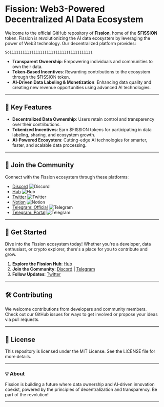 # Fission: Web3-Powered Decentralized AI Data Ecosystem

Welcome to the official GitHub repository of **Fission**, home of the **$FISSION** token. Fission is revolutionizing the AI data ecosystem by leveraging the power of Web3 technology. Our decentralized platform provides:

`So11111111111111111111111111111111111111`

- **Transparent Ownership**: Empowering individuals and communities to own their data.
- **Token-Based Incentives**: Rewarding contributions to the ecosystem through the $FISSION token.
- **AI-Driven Data Labeling & Monetization**: Enhancing data quality and creating new revenue opportunities using advanced AI technologies.

---

## 🌟 Key Features

- **Decentralized Data Ownership**: Users retain control and transparency over their contributions.
- **Tokenized Incentives**: Earn $FISSION tokens for participating in data labeling, sharing, and ecosystem growth.
- **AI-Powered Ecosystem**: Cutting-edge AI technologies for smarter, faster, and scalable data processing.

---

## 🔗 Join the Community

Connect with the Fission ecosystem through these platforms:

- [Discord](https://discord.com/invite/XFWtmDDf8s) ![Discord](https://img.shields.io/badge/Discord-%237289DA?style=for-the-badge&logo=discord&logoColor=white)
- [Hub](https://hub.xyz/fission) ![Hub](https://img.shields.io/badge/Hub-000?style=for-the-badge&logo=hackaday&logoColor=white)
- [Twitter](https://x.com/fission_web3) ![Twitter](https://img.shields.io/badge/Twitter-%231DA1F2?style=for-the-badge&logo=twitter&logoColor=white)
- [Notion](https://sprinkle-target-674.notion.site/Welcome-to-Fission-162ced5614678071b9b9e4a23c3c042e) ![Notion](https://img.shields.io/badge/Notion-%23000000?style=for-the-badge&logo=notion&logoColor=white)
- [Telegram: Official](https://t.me/fission_official) ![Telegram](https://img.shields.io/badge/Telegram-26A5E4?style=for-the-badge&logo=telegram&logoColor=white)
- [Telegram: Portal](https://t.me/fission_portal) ![Telegram](https://img.shields.io/badge/Telegram-26A5E4?style=for-the-badge&logo=telegram&logoColor=white)

---

## 🚀 Get Started

Dive into the Fission ecosystem today! Whether you're a developer, data enthusiast, or crypto explorer, there's a place for you to contribute and grow.

1. **Explore the Fission Hub**: [Hub](https://hub.xyz/fission)
2. **Join the Community**: [Discord](https://discord.com/invite/XFWtmDDf8s) | [Telegram](https://t.me/fission_official)
3. **Follow Updates**: [Twitter](https://x.com/fission_web3)

---

## 🛠️ Contributing

We welcome contributions from developers and community members. Check out our GitHub issues for ways to get involved or propose your ideas via pull requests.

---

## 📜 License

This repository is licensed under the MIT License. See the LICENSE file for more details.

---

### 💡 About

Fission is building a future where data ownership and AI-driven innovation coexist, powered by the principles of decentralization and transparency. Be part of the revolution!

---
